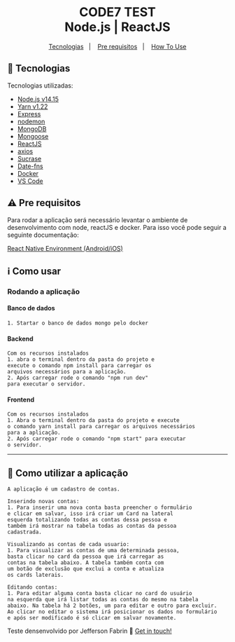 <h1 align="center">
    CODE7 TEST <br />
    Node.js | ReactJS
</h1>

<p align="center">
  <a href="#rocket-technologies">Tecnologias</a>&nbsp;&nbsp;&nbsp;|&nbsp;&nbsp;&nbsp;
  <a href="#warning-prerequisites">Pre requisitos</a>&nbsp;&nbsp;&nbsp;|&nbsp;&nbsp;&nbsp;
  <a href="#information_source-how-to-use">How To Use</a>
</p>

## :rocket: Tecnologias
Tecnologias utilizadas:

-  [Node.js v14.15][nodejs]
-  [Yarn v1.22][yarn]
-  [Express](https://expressjs.com/)
-  [nodemon](https://github.com/remy/nodemon)
-  [MongoDB](https://mongodb.com)
-  [Mongoose](https://mongoosejs.com/)
-  [ReactJS](https://reactjs.org/)
-  [axios](https://github.com/axios/axios)
-  [Sucrase](https://www.npmjs.com/package/sucrase)
-  [Date-fns](https://date-fns.org/docs/Getting-Started#installation)
-  [Docker](https://www.docker.com/get-started)
-  [VS Code][vc]

## :warning: Pre requisitos

Para rodar a aplicação será necessário levantar o ambiente de desenvolvimento com node, reactJS e docker. Para isso você pode seguir a seguinte documentação:

[React Native Environment (Android/iOS)](https://react-native.rocketseat.dev/)
  
## :information_source: Como usar

<h3>Rodando a aplicação</h3>

<h4>Banco de dados</h4>

	1. Startar o banco de dados mongo pelo docker

<h4>Backend</h4>

	Com os recursos instalados
	1. abra o terminal dentro da pasta do projeto e 
	execute o comando npm install para carregar os 
	arquivos necessários para a aplicação. 
	2. Após carregar rode o comando "npm run dev" 
	para executar o servidor.

<h4>Frontend</h4>

	Com os recursos instalados
	1. Abra o terminal dentro da pasta do projeto e execute 
	o comando yarn install para carregar os arquivos necessários 
	para a aplicação. 
	2. Após carregar rode o comando "npm start" para executar 
	o servidor.
---

## :memo: Como utilizar a aplicação 
	
	A aplicação é um cadastro de contas.
	
	Inserindo novas contas:
	1. Para inserir uma nova conta basta preencher o formulário
	e clicar em salvar, isso irá criar um Card na lateral 
	esquerda totalizando todas as contas dessa pessoa e 
	também irá mostrar na tabela todas as contas da pessoa 
	cadastrada.
	
	Visualizando as contas de cada usuario:
	1. Para visualizar as contas de uma determinada pessoa, 
	basta clicar no card da pessoa que irá carregar as 
	contas na tabela abaixo. A tabela também conta com 
	um botão de exclusão que exclui a conta e atualiza 
	os cards laterais.
	
	Editando contas:
	1. Para editar alguma conta basta clicar no card do usuário
	na esquerda que irá listar todas as contas do mesmo na tabela
	abaixo. Na tabela há 2 botões, um para editar e outro para excluir.
	Ao clicar no editar o sistema irá posicionar os dados no formulário
	e após ser modificado é só clicar em salvar novamente.


Teste densenvolvido por Jefferson Fabrin :wave: [Get in touch!](https://www.linkedin.com/in/jeffersonfabrin/)

[nodejs]: https://nodejs.org/
[yarn]: https://yarnpkg.com/
[vc]: https://code.visualstudio.com/
[vceditconfig]: https://marketplace.visualstudio.com/items?itemName=EditorConfig.EditorConfig
[vceslint]: https://marketplace.visualstudio.com/items?itemName=dbaeumer.vscode-eslint
